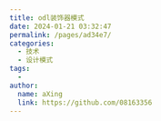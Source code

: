 ```yaml
---
title: odl装饰器模式
date: 2024-01-21 03:32:47
permalink: /pages/ad34e7/
categories:
  - 技术
  - 设计模式
tags:
  - 
author: 
  name: aXing
  link: https://github.com/08163356
---
```

<!-- more -->
